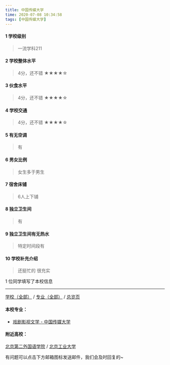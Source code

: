 ```yaml
---
title: 中国传媒大学
time: 2020-07-08 10:34:58
tags: [中国传媒大学]
---
```

#### 1 学校级别
> 一流学科211


#### 2 学校整体水平
> 4分，还不错
★★★★☆

#### 3 伙食水平
>  4分，还不错
★★★★☆


#### 4 学校交通
> 4分，还不错
★★★★☆


#### 5 有无空调
> 有


#### 6 男女比例
> 女生多于男生

#### 7 宿舍床铺
> 6人上下铺
 

#### 8 独立卫生间
> 有


#### 9 独立卫生间有无热水
> 特定时间段有


#### 10 学校补充介绍
> 还挺忙的 很充实

1 位同学填写了本校信息
***
[学校（全部）](https://univgo.github.io/2020/07/09/学校汇总页) / [专业（全部）](https://univgo.github.io/2020/07/09/专业汇总页) / [总览页](https://univgo.github.io/2020/07/09/总览)
#### 本校专业：
- [戏剧影视文学 - 中国传媒大学](https://univgo.github.io/2020/07/08/戏剧影视文学%20-%20中国传媒大学)

#### 附近高校：
[北京第二外国语学院](https://univgo.github.io/2020/07/08/北京第二外国语学院) / [北京工业大学](https://univgo.github.io/2020/07/08/北京工业大学)



有问题可以点击下方邮箱图标发送邮件，我们会及时回复的~
